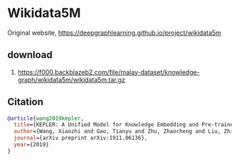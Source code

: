 # Wikidata5M

Original website, https://deepgraphlearning.github.io/project/wikidata5m

## download

1. https://f000.backblazeb2.com/file/malay-dataset/knowledge-graph/wikidata5m/wikidata5m.tar.gz

## Citation

```bibtex
@article{wang2019kepler,
  title={KEPLER: A Unified Model for Knowledge Embedding and Pre-trained Language Representation},
  author={Wang, Xiaozhi and Gao, Tianyu and Zhu, Zhaocheng and Liu, Zhiyuan and Li, Juanzi and Tang, Jian},
  journal={arXiv preprint arXiv:1911.06136},
  year={2019}
}
```

